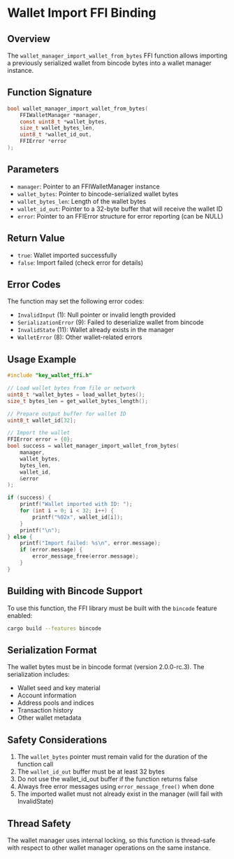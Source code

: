 # Wallet Import FFI Binding

## Overview

The `wallet_manager_import_wallet_from_bytes` FFI function allows importing a previously serialized wallet from bincode bytes into a wallet manager instance.

## Function Signature

```c
bool wallet_manager_import_wallet_from_bytes(
    FFIWalletManager *manager,
    const uint8_t *wallet_bytes,
    size_t wallet_bytes_len,
    uint8_t *wallet_id_out,
    FFIError *error
);
```

## Parameters

- `manager`: Pointer to an FFIWalletManager instance
- `wallet_bytes`: Pointer to bincode-serialized wallet bytes
- `wallet_bytes_len`: Length of the wallet bytes
- `wallet_id_out`: Pointer to a 32-byte buffer that will receive the wallet ID
- `error`: Pointer to an FFIError structure for error reporting (can be NULL)

## Return Value

- `true`: Wallet imported successfully
- `false`: Import failed (check error for details)

## Error Codes

The function may set the following error codes:

- `InvalidInput` (1): Null pointer or invalid length provided
- `SerializationError` (9): Failed to deserialize wallet from bincode
- `InvalidState` (11): Wallet already exists in the manager
- `WalletError` (8): Other wallet-related errors

## Usage Example

```c
#include "key_wallet_ffi.h"

// Load wallet bytes from file or network
uint8_t *wallet_bytes = load_wallet_bytes();
size_t bytes_len = get_wallet_bytes_length();

// Prepare output buffer for wallet ID
uint8_t wallet_id[32];

// Import the wallet
FFIError error = {0};
bool success = wallet_manager_import_wallet_from_bytes(
    manager,
    wallet_bytes,
    bytes_len,
    wallet_id,
    &error
);

if (success) {
    printf("Wallet imported with ID: ");
    for (int i = 0; i < 32; i++) {
        printf("%02x", wallet_id[i]);
    }
    printf("\n");
} else {
    printf("Import failed: %s\n", error.message);
    if (error.message) {
        error_message_free(error.message);
    }
}
```

## Building with Bincode Support

To use this function, the FFI library must be built with the `bincode` feature enabled:

```bash
cargo build --features bincode
```

## Serialization Format

The wallet bytes must be in bincode format (version 2.0.0-rc.3). The serialization includes:
- Wallet seed and key material
- Account information
- Address pools and indices
- Transaction history
- Other wallet metadata

## Safety Considerations

1. The `wallet_bytes` pointer must remain valid for the duration of the function call
2. The `wallet_id_out` buffer must be at least 32 bytes
3. Do not use the wallet_id_out buffer if the function returns false
4. Always free error messages using `error_message_free()` when done
5. The imported wallet must not already exist in the manager (will fail with InvalidState)

## Thread Safety

The wallet manager uses internal locking, so this function is thread-safe with respect to other wallet manager operations on the same instance.